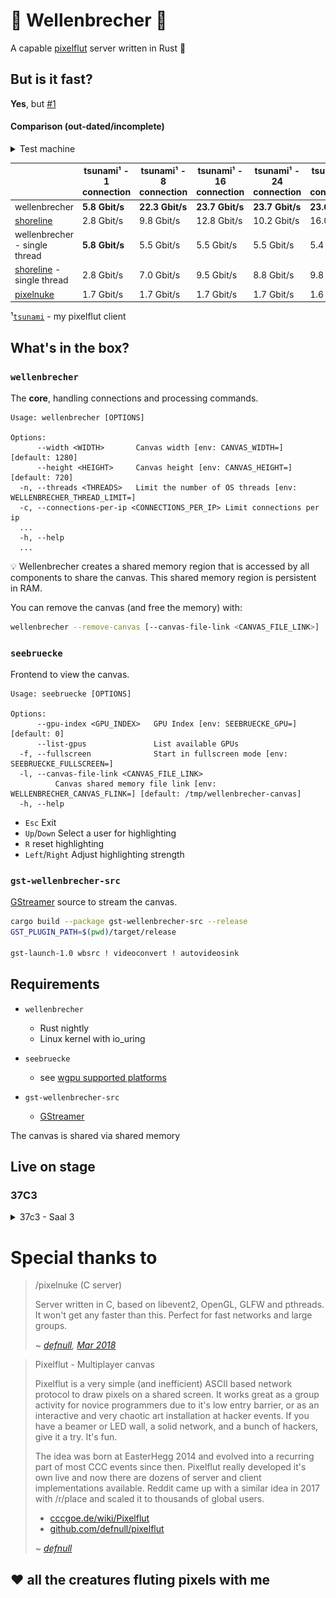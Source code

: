 # 🌊 Wellenbrecher 🌊

A capable [pixelflut](https://github.com/defnull/pixelflut) server written in Rust 🦀

## But is it fast?

**Yes**, but [#1](https://github.com/bits0rcerer/wellenbrecher/issues/1)

#### Comparison (out-dated/incomplete)

<details>
  <summary>Test machine</summary>

  ```neofetch
                    -`                    bits0rcerer@bench
                   .o+`                   ----------------------
                  `ooo/                   OS: Arch Linux x86_64
                 `+oooo:                  Host: Alder Lake-H PCH (ERYING G660 ITX) E1.0G
                `+oooooo:                 Kernel: 6.6.3-arch1-1
                -+oooooo+:                Pixelflut Canvas: 1280x720
              `/:-:++oooo+:               CPU: 12th Gen Intel i5-12500H (16) @ 4.500GHz
             `/++++/+++++++:              GPU: Intel Alder Lake-P GT2 [Iris Xe Graphics]
            `/++++++++++++++:             Memory: 16GiB
           `/+++ooooooooooooo/`           NIC: Intel Corporation Ethernet Controller XL710 for 40GbE QSFP+
          ./ooosssso++osssssso+`          Kernel parameter: ... mitigations=off ...
         .oossssso-````/ossssss+`
        -osssssso.      :ssssssso.
       :osssssss/        osssso+++.
      /ossssssss/        +ssssooo/-                               
    `/ossssso+/:-        -:/+osssso+-
   `+sso+:-`                 `.-/+oso:
  `++:.                           `-/+/
  .`                                 `/
  ```

</details>

|                                                                          | tsunami¹ - 1 connection | tsunami¹ - 8 connection | tsunami¹ - 16 connection | tsunami¹ - 24 connection | tsunami¹ - 256 connection |
|--------------------------------------------------------------------------|-------------------------|-------------------------|--------------------------|--------------------------|---------------------------|
| wellenbrecher                                                            | **5.8 Gbit/s**          | **22.3 Gbit/s**         | **23.7 Gbit/s**          | **23.7 Gbit/s**          | **23.6 Gbit/s**           |
| [shoreline](https://github.com/TobleMiner/shoreline)                     | 2.8 Gbit/s              | 9.8 Gbit/s              | 12.8 Gbit/s              | 10.2 Gbit/s              | 16.0 Gbit/s               |
| wellenbrecher - single thread                                            | **5.8 Gbit/s**          | 5.5 Gbit/s              | 5.5 Gbit/s               | 5.5 Gbit/s               | 5.4 Gbit/s                |
| [shoreline](https://github.com/TobleMiner/shoreline)     - single thread | 2.8 Gbit/s              | 7.0 Gbit/s              | 9.5 Gbit/s               | 8.8 Gbit/s               | 9.8 Gbit/s                |
| [pixelnuke](https://github.com/defnull/pixelflut#pixelnuke-c-server)     | 1.7 Gbit/s              | 1.7 Gbit/s              | 1.7 Gbit/s               | 1.7 Gbit/s               | 1.6 Gbit/s                |

¹[`tsunami`](https://github.com/bits0rcerer/tsunami) - my pixelflut client

## What's in the box?

### `wellenbrecher`

The **core**, handling connections and processing commands.

```
Usage: wellenbrecher [OPTIONS]

Options:
      --width <WIDTH>       Canvas width [env: CANVAS_WIDTH=] [default: 1280]
      --height <HEIGHT>     Canvas height [env: CANVAS_HEIGHT=] [default: 720]
  -n, --threads <THREADS>   Limit the number of OS threads [env: WELLENBRECHER_THREAD_LIMIT=]
  -c, --connections-per-ip <CONNECTIONS_PER_IP> Limit connections per ip
  ...
  -h, --help
  ...
```

💡
Wellenbrecher creates a shared memory region that is accessed by all components to share the canvas.
This shared memory region is persistent in RAM.

You can remove the canvas (and free the memory) with:

```bash
wellenbrecher --remove-canvas [--canvas-file-link <CANVAS_FILE_LINK>]
```

### `seebruecke`

Frontend to view the canvas.

```
Usage: seebruecke [OPTIONS]

Options:
      --gpu-index <GPU_INDEX>   GPU Index [env: SEEBRUECKE_GPU=] [default: 0]
      --list-gpus               List available GPUs
  -f, --fullscreen              Start in fullscreen mode [env: SEEBRUECKE_FULLSCREEN=]
  -l, --canvas-file-link <CANVAS_FILE_LINK> 
          Canvas shared memory file link [env: WELLENBRECHER_CANVAS_FLINK=] [default: /tmp/wellenbrecher-canvas]
  -h, --help
  ```

- `Esc` Exit
- `Up`/`Down` Select a user for highlighting
- `R` reset highlighting
- `Left`/`Right` Adjust highlighting strength

### `gst-wellenbrecher-src`

[GStreamer](https://gstreamer.freedesktop.org/) source to stream the canvas.

```bash
cargo build --package gst-wellenbrecher-src --release
GST_PLUGIN_PATH=$(pwd)/target/release

gst-launch-1.0 wbsrc ! videoconvert ! autovideosink
  ```

## Requirements

- `wellenbrecher`
    - Rust nightly
    - Linux kernel with io_uring

- `seebruecke`
    - see [wgpu supported platforms](https://github.com/gfx-rs/wgpu#supported-platforms)

- `gst-wellenbrecher-src`
  - [GStreamer](https://gstreamer.freedesktop.org/)

The canvas is shared via shared memory

## Live on stage

### 37C3

<details>
  <summary>37c3 - Saal 3</summary>

<img src="https://github.com/bits0rcerer/wellenbrecher/blob/assets/img/37c3.png?raw=true"
data-canonical-src="https://github.com/bits0rcerer/wellenbrecher/blob/assets/img/37c3.png?raw=true"
width="800" />

</details>

# Special thanks to

> /pixelnuke (C server)
>
> Server written in C, based on libevent2, OpenGL, GLFW and pthreads. It won't get any faster than this.
> Perfect for fast networks and large groups.
>
> ~ <cite>[defnull](https://github.com/defnull), [Mar 2018](https://github.com/defnull/pixelflut/commit/51143d90ed0631293be1d48565874c44515c0dee)</cite>

> Pixelflut - Multiplayer canvas
>
> Pixelflut is a very simple (and inefficient) ASCII based network protocol to draw pixels on a shared screen.
> It works great as a group activity for novice programmers due to it's low entry barrier, or as an interactive and
> very chaotic art installation at hacker events. If you have a beamer or LED wall, a solid network, and a bunch of
> hackers, give it a try. It's fun.
>
> The idea was born at EasterHegg 2014 and evolved into a recurring part of most CCC events since then.
> Pixelflut really developed it's own live and now there are dozens of server and client implementations available.
> Reddit came up with a similar idea in 2017 with /r/place and scaled it to thousands of global users.
>
> - [cccgoe.de/wiki/Pixelflut](https://cccgoe.de/wiki/Pixelflut)
> - [github.com/defnull/pixelflut](https://github.com/defnull/pixelflut)
>
> ~ <cite>[defnull](https://defnull.de/about.html)</cite>

## ❤️ all the creatures fluting pixels with me
